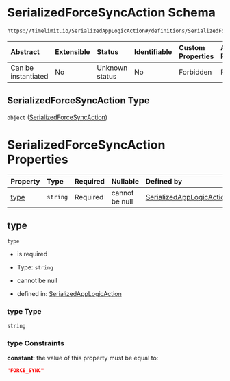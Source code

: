 # SerializedForceSyncAction Schema

```txt
https://timelimit.io/SerializedAppLogicAction#/definitions/SerializedForceSyncAction
```

| Abstract            | Extensible | Status         | Identifiable | Custom Properties | Additional Properties | Access Restrictions | Defined In                                                                                            |
| :------------------ | :--------- | :------------- | :----------- | :---------------- | :-------------------- | :------------------ | :---------------------------------------------------------------------------------------------------- |
| Can be instantiated | No         | Unknown status | No           | Forbidden         | Forbidden             | none                | [SerializedAppLogicAction.schema.json\*](SerializedAppLogicAction.schema.json "open original schema") |

## SerializedForceSyncAction Type

`object` ([SerializedForceSyncAction](serializedapplogicaction-definitions-serializedforcesyncaction.md))

# SerializedForceSyncAction Properties

| Property      | Type     | Required | Nullable       | Defined by                                                                                                                                                                                                           |
| :------------ | :------- | :------- | :------------- | :------------------------------------------------------------------------------------------------------------------------------------------------------------------------------------------------------------------- |
| [type](#type) | `string` | Required | cannot be null | [SerializedAppLogicAction](serializedapplogicaction-definitions-serializedforcesyncaction-properties-type.md "https://timelimit.io/SerializedAppLogicAction#/definitions/SerializedForceSyncAction/properties/type") |

## type

`type`

- is required

- Type: `string`

- cannot be null

- defined in: [SerializedAppLogicAction](serializedapplogicaction-definitions-serializedforcesyncaction-properties-type.md "https://timelimit.io/SerializedAppLogicAction#/definitions/SerializedForceSyncAction/properties/type")

### type Type

`string`

### type Constraints

**constant**: the value of this property must be equal to:

```json
"FORCE_SYNC"
```
